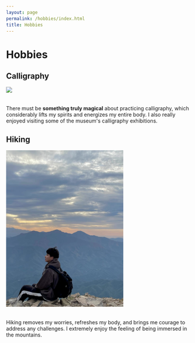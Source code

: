 ```yaml
---
layout: page
permalink: /hobbies/index.html
title: Hobbies
---
```


# Hobbies

## Calligraphy


<img src="/images/calligraphy2.jpg" width="320"/>

<br>There must be **something truly magical** about practicing calligraphy, which considerably lifts my spirits and energizes my entire body. I also really enjoyed visiting some of the museum's calligraphy exhibitions.


## Hiking


<img src="/images/hiking1.jpg" width="320"/>

<br>Hiking removes my worries, refreshes my body, and brings me courage to address any challenges. I extremely enjoy the feeling of being immersed in the mountains.
